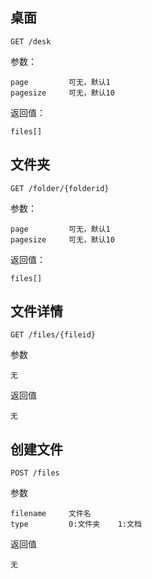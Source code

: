 ## 桌面
	
	GET /desk
	
参数：

	page         可无，默认1
	pagesize     可无，默认10
	
返回值：

	files[]
	
## 文件夹

	GET /folder/{folderid}
	
参数：

	page         可无，默认1
	pagesize     可无，默认10
	
返回值：

	files[]
	
## 文件详情

    GET /files/{fileid}

参数

    无
    
返回值

    无
    
## 创建文件

    POST /files
    
参数

    filename     文件名
    type         0:文件夹    1:文档
    
返回值
    
    无
